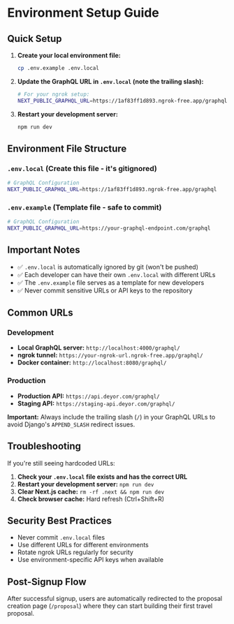 # Environment Setup Guide

## Quick Setup

1. **Create your local environment file:**
   ```bash
   cp .env.example .env.local
   ```

2. **Update the GraphQL URL in `.env.local` (note the trailing slash):**
   ```bash
   # For your ngrok setup:
   NEXT_PUBLIC_GRAPHQL_URL=https://1af83ff1d893.ngrok-free.app/graphql/
   ```

3. **Restart your development server:**
   ```bash
   npm run dev
   ```

## Environment File Structure

### `.env.local` (Create this file - it's gitignored)
```bash
# GraphQL Configuration
NEXT_PUBLIC_GRAPHQL_URL=https://1af83ff1d893.ngrok-free.app/graphql
```

### `.env.example` (Template file - safe to commit)
```bash
# GraphQL Configuration
NEXT_PUBLIC_GRAPHQL_URL=https://your-graphql-endpoint.com/graphql
```

## Important Notes

- ✅ `.env.local` is automatically ignored by git (won't be pushed)
- ✅ Each developer can have their own `.env.local` with different URLs
- ✅ The `.env.example` file serves as a template for new developers
- ✅ Never commit sensitive URLs or API keys to the repository

## Common URLs

### Development
- **Local GraphQL server:** `http://localhost:4000/graphql/`
- **ngrok tunnel:** `https://your-ngrok-url.ngrok-free.app/graphql/`
- **Docker container:** `http://localhost:8080/graphql/`

### Production
- **Production API:** `https://api.deyor.com/graphql/`
- **Staging API:** `https://staging-api.deyor.com/graphql/`

**Important:** Always include the trailing slash (`/`) in your GraphQL URLs to avoid Django's `APPEND_SLASH` redirect issues.

## Troubleshooting

If you're still seeing hardcoded URLs:

1. **Check your `.env.local` file exists and has the correct URL**
2. **Restart your development server:** `npm run dev`
3. **Clear Next.js cache:** `rm -rf .next && npm run dev`
4. **Check browser cache:** Hard refresh (Ctrl+Shift+R)

## Security Best Practices

- Never commit `.env.local` files
- Use different URLs for different environments
- Rotate ngrok URLs regularly for security
- Use environment-specific API keys when available

## Post-Signup Flow

After successful signup, users are automatically redirected to the proposal creation page (`/proposal`) where they can start building their first travel proposal.
